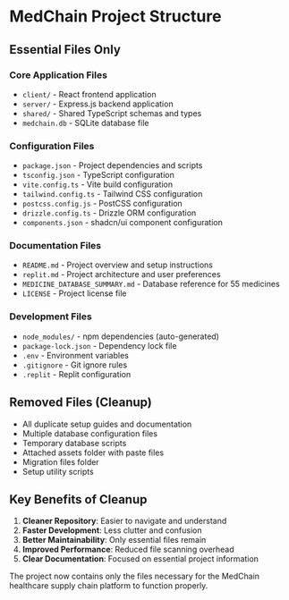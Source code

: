 # MedChain Project Structure

## Essential Files Only

### Core Application Files
- `client/` - React frontend application
- `server/` - Express.js backend application
- `shared/` - Shared TypeScript schemas and types
- `medchain.db` - SQLite database file

### Configuration Files
- `package.json` - Project dependencies and scripts
- `tsconfig.json` - TypeScript configuration
- `vite.config.ts` - Vite build configuration
- `tailwind.config.ts` - Tailwind CSS configuration
- `postcss.config.js` - PostCSS configuration
- `drizzle.config.ts` - Drizzle ORM configuration
- `components.json` - shadcn/ui component configuration

### Documentation Files
- `README.md` - Project overview and setup instructions
- `replit.md` - Project architecture and user preferences
- `MEDICINE_DATABASE_SUMMARY.md` - Database reference for 55 medicines
- `LICENSE` - Project license file

### Development Files
- `node_modules/` - npm dependencies (auto-generated)
- `package-lock.json` - Dependency lock file
- `.env` - Environment variables
- `.gitignore` - Git ignore rules
- `.replit` - Replit configuration

## Removed Files (Cleanup)
- All duplicate setup guides and documentation
- Multiple database configuration files
- Temporary database scripts
- Attached assets folder with paste files
- Migration files folder
- Setup utility scripts

## Key Benefits of Cleanup
1. **Cleaner Repository**: Easier to navigate and understand
2. **Faster Development**: Less clutter and confusion
3. **Better Maintainability**: Only essential files remain
4. **Improved Performance**: Reduced file scanning overhead
5. **Clear Documentation**: Focused on essential project information

The project now contains only the files necessary for the MedChain healthcare supply chain platform to function properly.